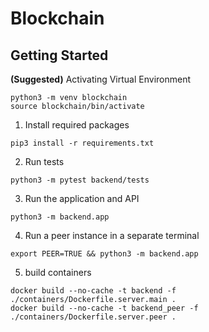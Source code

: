 # Blockchain

## Getting Started
**(Suggested)** Activating Virtual Environment
```
python3 -m venv blockchain
source blockchain/bin/activate
```
1. Install required packages
```
pip3 install -r requirements.txt
```
2. Run tests
```
python3 -m pytest backend/tests
```
3. Run the application and API
```
python3 -m backend.app
```
4. Run a peer instance in a separate terminal
```
export PEER=TRUE && python3 -m backend.app
```
5. build containers
```
docker build --no-cache -t backend -f ./containers/Dockerfile.server.main .
docker build --no-cache -t backend_peer -f ./containers/Dockerfile.server.peer .
```
